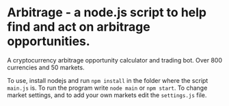 # Arbitrage - a node.js script to help find and act on arbitrage opportunities. 
A cryptocurrency arbitrage opportunity calculator and trading bot. Over 800 currencies and 50 markets.

To use, install nodejs and run `npm install` in the folder where the script `main.js` is. To run the program write `node main` or `npm start`. To change market settings, and to add your own markets edit the `settings.js` file.


